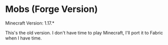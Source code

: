 # Mobs (Forge Version) 
Minecraft Version: 1.17.*

This's the old version.
I don't have time to play Minecraft, I'll port it to Fabric when I have time.
